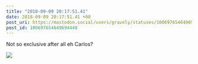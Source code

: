 ```yaml
---
title: "2018-09-09 20:17:51.41"
date: 2018-09-09 20:17:51.41 +00
post_uri: https://mastodon.social/users/gravely/statuses/100697654649694448
post_id: 100697654649694448
---
```

Not so exclusive after all eh Carlos?


![](/images/6207355.jpeg)

